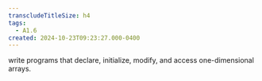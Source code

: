 ```yaml
---
transcludeTitleSize: h4
tags:
  - A1.6
created: 2024-10-23T09:23:27.000-0400
---
```

write programs that declare, initialize, modify, and access one-dimensional arrays.